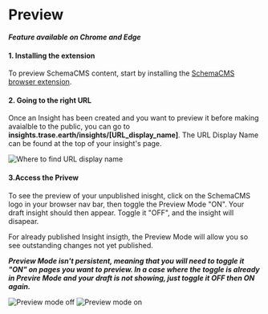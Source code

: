 # Preview

***Feature available on Chrome and Edge***

#### 1. Installing the extension
To preview SchemaCMS content, start by installing the [SchemaCMS browser extension](https://chrome.google.com/webstore/detail/schemacms/fkkbaigmplajnaogbbddckohdloeibke/related).


#### 2. Going to the right URL
Once an Insight has been created and you want to preview it before making avaialble to the public, you can go to **insights.trase.earth/insights/[URL_display_name]**. The URL Display Name can be found at the top of your insight's page.

![Where to find URL display name](/images/1.png)

#### 3.Access the Privew
To see the preview of your unpublished inisght, click on the SchemaCMS logo in your browser nav bar, then toggle the Preview Mode "ON". Your draft insight should then appear. Toggle it "OFF", and the insight will disapear. 

For already published Insight insigth, the Preview Mode will allow you so see outstanding changes not yet published.

***Preview Mode isn't persistent, meaning that you will need to toggle it "ON" on pages you want to preview. In a case where the toggle is already in Previre Mode and your draft is not showing, just toggle it OFF then ON again.***

![Preview mode off](/images/2.png)
![Preview mode on](/images/3.png)

 